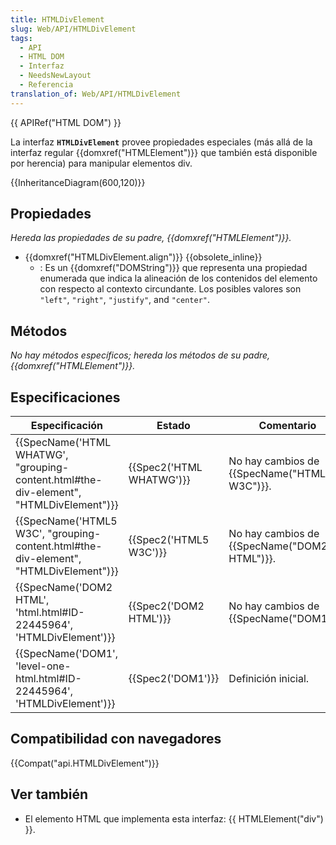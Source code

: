 ```yaml
---
title: HTMLDivElement
slug: Web/API/HTMLDivElement
tags:
  - API
  - HTML DOM
  - Interfaz
  - NeedsNewLayout
  - Referencia
translation_of: Web/API/HTMLDivElement
---
```


{{ APIRef("HTML DOM") }}

La interfaz **`HTMLDivElement`** provee propiedades especiales (más allá de la interfaz regular {{domxref("HTMLElement")}} que también está disponible por herencia) para manipular elementos div.

{{InheritanceDiagram(600,120)}}

## Propiedades

_Hereda las propiedades de su padre, {{domxref("HTMLElement")}}._

- {{domxref("HTMLDivElement.align")}} {{obsolete_inline}}
  - : Es un {{domxref("DOMString")}} que representa una propiedad enumerada que indica la alineación de los contenidos del elemento con respecto al contexto circundante. Los posibles valores son `"left"`, `"right"`, `"justify"`, and `"center"`.

## Métodos

_No hay métodos específicos; hereda los métodos de su padre, {{domxref("HTMLElement")}}._

## Especificaciones

| Especificación                                                                                                       | Estado                           | Comentario                                          |
| -------------------------------------------------------------------------------------------------------------------- | -------------------------------- | --------------------------------------------------- |
| {{SpecName('HTML WHATWG', "grouping-content.html#the-div-element", "HTMLDivElement")}} | {{Spec2('HTML WHATWG')}} | No hay cambios de {{SpecName("HTML5 W3C")}}. |
| {{SpecName('HTML5 W3C', "grouping-content.html#the-div-element", "HTMLDivElement")}}     | {{Spec2('HTML5 W3C')}}     | No hay cambios de {{SpecName("DOM2 HTML")}}. |
| {{SpecName('DOM2 HTML', 'html.html#ID-22445964', 'HTMLDivElement')}}                         | {{Spec2('DOM2 HTML')}}     | No hay cambios de {{SpecName("DOM1")}}.     |
| {{SpecName('DOM1', 'level-one-html.html#ID-22445964', 'HTMLDivElement')}}                     | {{Spec2('DOM1')}}         | Definición inicial.                                 |

## Compatibilidad con navegadores

{{Compat("api.HTMLDivElement")}}

## Ver también

- El elemento HTML que implementa esta interfaz: {{ HTMLElement("div") }}.
